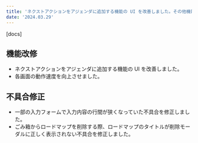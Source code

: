 ```yaml
---
title: 'ネクストアクションをアジェンダに追加する機能の UI を改善しました。その他機能改修、不具合の修正を行いました。'
date: '2024.03.29'
---
```


[docs]

## 機能改修

- ネクストアクションをアジェンダに追加する機能の UI を改善しました。
- 各画面の動作速度を向上させました。

## 不具合修正

- 一部の入力フォームで入力内容の行間が狭くなっていた不具合を修正しました。
- ごみ箱からロードマップを削除する際、ロードマップのタイトルが削除モーダルに正しく表示されない不具合を修正しました。


